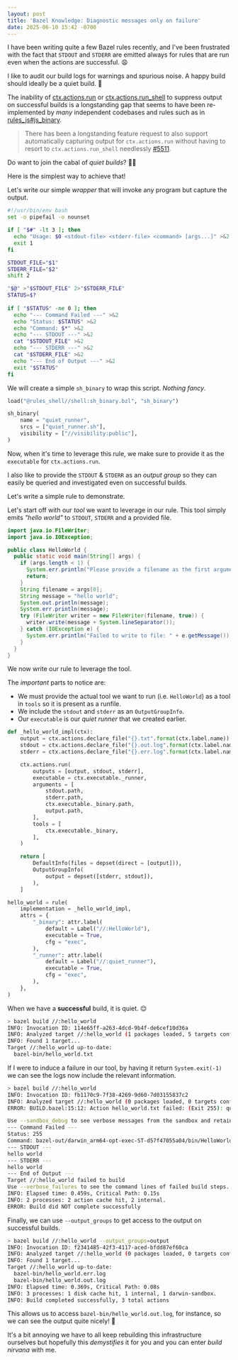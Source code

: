 ```yaml
---
layout: post
title: 'Bazel Knowledge: Diagnostic messages only on failure'
date: 2025-06-10 15:42 -0700
---
```


I have been writing quite a few Bazel rules recently, and I've been frustrated with the fact that `STDOUT` and `STDERR`
are emitted always for rules that are run even when the actions are successful. 😩

I like to audit our build logs for warnings and spurious noise. A happy build should ideally be a quiet build. 🤫

The inability of [ctx.actions.run](https://bazel.build/rules/lib/builtins/actions#run) or [ctx.actions.run_shell](https://bazel.build/rules/lib/builtins/actions#run_shell) to suppress output on successful builds is a longstanding gap that seems to have been re-implemented by _many_ independent codebases and rules such as in [rules_js#js_binary](https://github.com/aspect-build/rules_js/blob/157f7553543036a72a318ec6147b11f8f09abd88/js/private/js_binary.sh.tpl#L22).

> There has been a longstanding feature request to also support automatically capturing output for `ctx.actions.run` without having
> to resort to `ctx.actions.run_shell` needlessly [#5511](https://github.com/bazelbuild/bazel/issues/5511).

Do want to join the cabal of _quiet builds_? 🧘‍♂️ 

Here is the simplest way to achieve that!

Let's write our simple _wrapper_ that will invoke any program but capture the output.

```bash
#!/usr/bin/env bash
set -o pipefail -o nounset

if [ "$#" -lt 3 ]; then
  echo "Usage: $0 <stdout-file> <stderr-file> <command> [args...]" >&2
  exit 1
fi

STDOUT_FILE="$1"
STDERR_FILE="$2"
shift 2

"$@" >"$STDOUT_FILE" 2>"$STDERR_FILE"
STATUS=$?
 
if [ "$STATUS" -ne 0 ]; then
  echo "--- Command Failed ---" >&2
  echo "Status: $STATUS" >&2
  echo "Command: $*" >&2
  echo "--- STDOUT ---" >&2
  cat "$STDOUT_FILE" >&2
  echo "--- STDERR ---" >&2
  cat "$STDERR_FILE" >&2
  echo "--- End of Output ---" >&2
  exit "$STATUS"
fi
```

We will create a simple `sh_binary` to wrap this script. _Nothing fancy_.

```python
load("@rules_shell//shell:sh_binary.bzl", "sh_binary")

sh_binary(
    name = "quiet_runner",
    srcs = ["quiet_runner.sh"],
    visibility = ["//visibility:public"],
)
```

Now, when it's time to leverage this rule, we make sure to provide it as the
`executable` for `ctx.actions.run`.

I also like to provide the `STDOUT` & `STDERR` as an _output group_ so they can easily
be queried and investigated even on successful builds.

Let's write a simple rule to demonstrate.

Let's start off with our _tool_ we want to leverage in our rule.
This tool simply emits _"hello world"_ to `STDOUT`, `STDERR` and a provided file.

```java
import java.io.FileWriter;
import java.io.IOException;

public class HelloWorld {
  public static void main(String[] args) {
    if (args.length < 1) {
      System.err.println("Please provide a filename as the first argument.");
      return;
    }
    String filename = args[0];
    String message = "hello world";
    System.out.println(message);
    System.err.println(message);
    try (FileWriter writer = new FileWriter(filename, true)) {
      writer.write(message + System.lineSeparator());
    } catch (IOException e) {
      System.err.println("Failed to write to file: " + e.getMessage());
    }
  }
}
```

We now write our rule to leverage the tool.

The _important_ parts to notice are:

* We must provide the actual tool we want to run (i.e. `HelloWorld`) as a tool in `tools` so it is present as a runfile.
* We include the `stdout` and `stderr` as an `OutputGroupInfo`.
* Our `executable` is our _quiet runner_ that we created earlier.

```python
def _hello_world_impl(ctx):
    output = ctx.actions.declare_file("{}.txt".format(ctx.label.name))
    stdout = ctx.actions.declare_file("{}.out.log".format(ctx.label.name))
    stderr = ctx.actions.declare_file("{}.err.log".format(ctx.label.name))

    ctx.actions.run(
        outputs = [output, stdout, stderr],
        executable = ctx.executable._runner,
        arguments = [
            stdout.path,
            stderr.path,
            ctx.executable._binary.path,
            output.path,
        ],
        tools = [
            ctx.executable._binary,
        ],
    )

    return [
        DefaultInfo(files = depset(direct = [output])),
        OutputGroupInfo(
            output = depset([stderr, stdout]),
        ),
    ]

hello_world = rule(
    implementation = _hello_world_impl,
    attrs = {
        "_binary": attr.label(
            default = Label("//:HelloWorld"),
            executable = True,
            cfg = "exec",
        ),
        "_runner": attr.label(
            default = Label("//:quiet_runner"),
            executable = True,
            cfg = "exec",
        ),
    },
)
```

When we have a **successful** build, it is quiet. 😌

```bash
> bazel build //:hello_world
INFO: Invocation ID: 114e65ff-a263-4dcd-9b4f-de6cef10d36a
INFO: Analyzed target //:hello_world (1 packages loaded, 5 targets configured).
INFO: Found 1 target...
Target //:hello_world up-to-date:
  bazel-bin/hello_world.txt
```

If I were to induce a failure in our tool, by having it return `System.exit(-1)` we can see the logs now include
the relevant information.

```bash
> bazel build //:hello_world
INFO: Invocation ID: fb1170c9-7f38-4269-9d60-7d03155837c2
INFO: Analyzed target //:hello_world (0 packages loaded, 0 targets configured).
ERROR: BUILD.bazel:15:12: Action hello_world.txt failed: (Exit 255): quiet_runner failed: error executing Action command (from target //:hello_world) bazel-out/darwin_arm64-opt-exec-ST-d57f47055a04/bin/quiet_runner bazel-out/darwin_arm64-fastbuild/bin/hello_world.out.log ... (remaining 3 arguments skipped)

Use --sandbox_debug to see verbose messages from the sandbox and retain the sandbox build root for debugging
--- Command Failed ---
Status: 255
Command: bazel-out/darwin_arm64-opt-exec-ST-d57f47055a04/bin/HelloWorld bazel-out/darwin_arm64-fastbuild/bin/hello_world.txt
--- STDOUT ---
hello world
--- STDERR ---
hello world
--- End of Output ---
Target //:hello_world failed to build
Use --verbose_failures to see the command lines of failed build steps.
INFO: Elapsed time: 0.459s, Critical Path: 0.15s
INFO: 2 processes: 2 action cache hit, 2 internal.
ERROR: Build did NOT complete successfully
```

Finally, we can use `--output_groups` to get access to the output on successful builds.

```bash
> bazel build //:hello_world --output_groups=output
INFO: Invocation ID: f2341485-42f3-4117-aced-bfdd87ef60ca
INFO: Analyzed target //:hello_world (0 packages loaded, 0 targets configured).
INFO: Found 1 target...
Target //:hello_world up-to-date:
  bazel-bin/hello_world.err.log
  bazel-bin/hello_world.out.log
INFO: Elapsed time: 0.369s, Critical Path: 0.08s
INFO: 3 processes: 1 disk cache hit, 1 internal, 1 darwin-sandbox.
INFO: Build completed successfully, 3 total actions
```

This allows us to access `bazel-bin/hello_world.out.log`, for instance, so we can see the output quite nicely! 💪

It's a bit annoying we have to all keep rebuilding this infrastructure ourselves but hopefully this _demystifies_ it for you and you can enter _build nirvana_ with me.